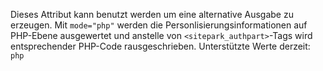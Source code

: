 Dieses Attribut kann benutzt werden um eine alternative Ausgabe zu erzeugen.
Mit `mode="php"` werden die Personlisierungsinformationen auf PHP-Ebene ausgewertet und anstelle von `<sitepark_authpart>`-Tags wird entsprechender PHP-Code rausgeschrieben.
Unterstützte Werte derzeit: `php`